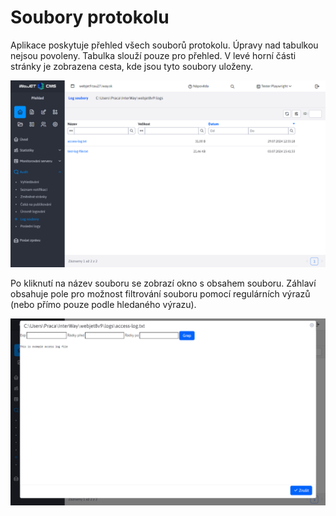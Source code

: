 # Soubory protokolu

Aplikace poskytuje přehled všech souborů protokolu. Úpravy nad tabulkou nejsou povoleny. Tabulka slouží pouze pro přehled. V levé horní části stránky je zobrazena cesta, kde jsou tyto soubory uloženy.

![](audit-log-files-datatable.png)

Po kliknutí na název souboru se zobrazí okno s obsahem souboru. Záhlaví obsahuje pole pro možnost filtrování souboru pomocí regulárních výrazů (nebo přímo pouze podle hledaného výrazu).

![](audit-log-files-file.png)
